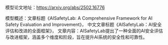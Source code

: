 模型论文地址：https://arxiv.org/abs/2502.16776

模型概述：文章标题《AISafetyLab: A Comprehensive Framework for AI Safety Evaluation and Improvement》，
中文文章标题《AISafetyLab：AI安全评估和改进的全面框架》，
文章内容：AISafetyLab提出了一种全面的AI安全评估与改进框架，涵盖多个维度和阶段，旨在提升AI系统的安全性和可靠性。

